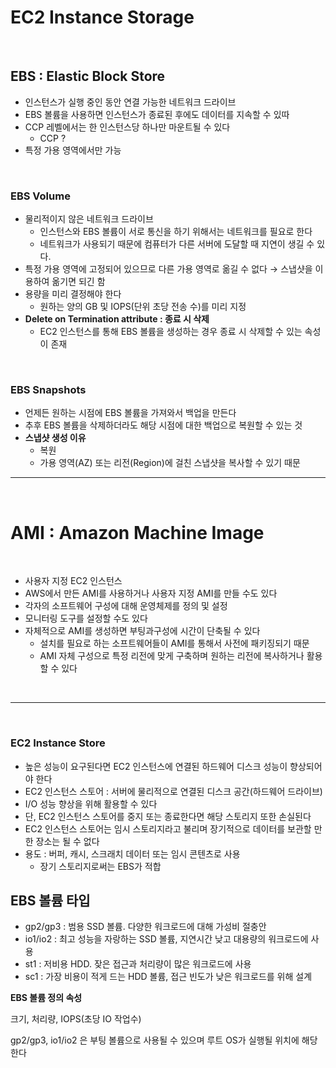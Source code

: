 # EC2 Instance Storage

<br>

## EBS : Elastic Block Store

- 인스턴스가 실행 중인 동안 연결 가능한 네트워크 드라이브
- EBS 볼륨을 사용하면 인스턴스가 종료된 후에도 데이터를 지속할 수 있따
- CCP 레벨에서는 한 인스턴스당 하나만 마운트될 수 있다
    - CCP ?
- 특정 가용 영역에서만 가능

<br>

### EBS Volume

- 물리적이지 않은 네트워크 드라이브
    - 인스턴스와 EBS 볼륨이 서로 통신을 하기 위해서는 네트워크를 필요로 한다
    - 네트워크가 사용되기 때문에 컴퓨터가 다른 서버에 도달할 때 지연이 생길 수 있다.
- 특정 가용 영역에 고정되어 있으므로 다른 가용 영역로 옮길 수 없다 → 스냅샷을 이용하여 옮기면 되긴 함
- 용량을 미리 결정해야 한다
    - 원하는 양의 GB 및 IOPS(단위 초당 전송 수)를 미리 지정
- **Delete on Termination attribute : 종료 시 삭제**
    - EC2 인스턴스를 통해 EBS 볼륨을 생성하는 경우 종료 시 삭제할 수 있는 속성이 존재

<br>

### EBS Snapshots

- 언제든 원하는 시점에 EBS 볼륨을 가져와서 백업을 만든다
- 추후 EBS 볼륨을 삭제하더라도 해당 시점에 대한 백업으로 복원할 수 있는 것
- **스냅샷 생성 이유**
    - 복원
    - 가용 영역(AZ) 또는 리전(Region)에 걸친 스냅샷을 복사할 수 있기 때문


---


<br>

# AMI : Amazon Machine Image

<br>

- 사용자 지정 EC2 인스턴스
- AWS에서 만든 AMI를 사용하거나 사용자 지정 AMI를 만들 수도 있다
- 각자의 소프트웨어 구성에 대해 운영체제를 정의 및 설정
- 모니터링 도구를 설정할 수도 있다
- 자체적으로 AMI를 생성하면 부팅과구성에 시간이 단축될 수 있다
    - 설치를 필요로 하는 소프트웨어들이 AMI를 통해서 사전에 패키징되기 때문
    - AMI 자체 구성으로 특정 리전에 맞게 구축하며 원하는 리전에 복사하거나 활용할 수 있다


<br>

---

<br>

### EC2 Instance Store

- 높은 성능이 요구된다면 EC2 인스턴스에 연결된 하드웨어 디스크 성능이 향상되어야 한다
- EC2 인스턴스 스토어 : 서버에 물리적으로 연결된 디스크 공간(하드웨어 드라이브)
- I/O 성능 향상을 위해 활용할 수 있다
- 단, EC2 인스턴스 스토어를 중지 또는 종료한다면 해당 스토리지 또한 손실된다
- EC2 인스턴스 스토어는 임시 스토리지라고 불리며 장기적으로 데이터를 보관할 만한 장소는 될 수 없다
- 용도 : 버퍼, 캐시, 스크래치 데이터 또는 임시 콘텐츠로 사용
    - 장기 스토리지로써는 EBS가 적합

## EBS 볼륨 타입

- gp2/gp3 : 범용 SSD 볼륨. 다양한 워크로드에 대해 가성비 절충안
- io1/io2 : 최고 성능을 자랑하는 SSD 볼륨, 지연시간 낮고 대용량의 워크로드에 사용
- st1 : 저비용 HDD. 잦은 접근과 처리량이 많은 워크로드에 사용
- sc1 : 가장 비용이 적게 드는 HDD 볼륨, 접근 빈도가 낮은 워크로드를 위해 설계

**EBS 볼륨 정의 속성**

크기, 처리량, IOPS(초당 IO 작업수)

gp2/gp3,  io1/io2 은 부팅 볼륨으로 사용될 수 있으며 루트 OS가 실행될 위치에 해당한다